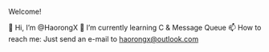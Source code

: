 Welcome!

👋 Hi, I’m @HaorongX
🌱 I’m currently learning C & Message Queue
📫 How to reach me: Just send an e-mail to haorongx@outlook.com

